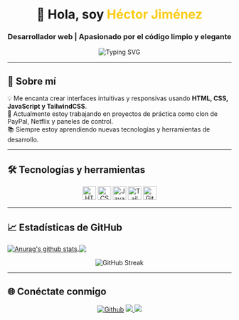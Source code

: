 <!-- Encabezado animado con HTML -->
<h1 align="center">👋 Hola, soy <span style="color:#facc15">Héctor Jiménez</span></h1>
<h3 align="center">Desarrollador web | Apasionado por el código limpio y elegante</h3>

<p align="center">
  <img src="https://readme-typing-svg.demolab.com?font=Fira+Code&duration=4000&pause=500&color=FACC15&center=true&vCenter=true&width=435&lines=Desarrollador+Frontend+💻;Fan+de+Tailwind+CSS+🎨;JavaScript+es+mi+lenguaje+favorito+⚡" alt="Typing SVG" />
</p>

---

## 🚀 Sobre mí

💡 Me encanta crear interfaces intuitivas y responsivas usando **HTML, CSS, JavaScript y TailwindCSS**.  
🎯 Actualmente estoy trabajando en proyectos de práctica como clon de PayPal, Netflix y paneles de control.  
📚 Siempre estoy aprendiendo nuevas tecnologías y herramientas de desarrollo.

---

## 🛠️ Tecnologías y herramientas

<p align="center">
  <img src="https://cdn.jsdelivr.net/gh/devicons/devicon/icons/html5/html5-original.svg" height="30px" alt="HTML5" />
  <img src="https://cdn.jsdelivr.net/gh/devicons/devicon/icons/css3/css3-original.svg" height="30px" alt="CSS3" />
  <img src="https://cdn.jsdelivr.net/gh/devicons/devicon/icons/javascript/javascript-original.svg" height="30px" alt="JavaScript" />
  <img src="https://cdn.jsdelivr.net/gh/devicons/devicon/icons/tailwindcss/tailwindcss-plain.svg" height="30px" alt="TailwindCSS" />
  <img src="https://cdn.jsdelivr.net/gh/devicons/devicon/icons/git/git-original.svg" height="30px" alt="Git" />
</p>

---

## 📈 Estadísticas de GitHub

<a href="https://github.com/hectorji0110/github-readme-stats">
  <img align="center" src="https://github-readme-stats.anuraghazra1.vercel.app/api?username=Hectorji0110&show_icons=true&include_all_commits=true&theme=material-palenight" alt="Anurag's github stats" />
</a>

<a href="https://github.com/hectorji0110/github-readme-stats">
  <!-- Change the `github-readme-stats.anuraghazra1.vercel.app` to `github-readme-stats.vercel.app`  -->
  <img align="center" src="https://github-readme-stats.anuraghazra1.vercel.app/api/top-langs/?username=Hectorji0110&layout=compact&theme=material-palenight" />
</a>

<p align="center">
  <img src="https://github-readme-streak-stats.herokuapp.com/?user=Hectorji0110&theme=tokyonight" alt="GitHub Streak" />
</p>

---

## 🌐 Conéctate conmigo

<p align="center">
  <a href="https://github.com/hectorji0110" target="_blank"><img alt="Github" src="https://img.shields.io/badge/GitHub-%2312100E.svg?&style=for-the-badge&logo=Github&logoColor=white" /></a>
  <a href="https://www.linkedin.com/in/tu-linkedin" target="_blank">
    <img src="https://img.shields.io/badge/LinkedIn-%230077B5.svg?style=for-the-badge&logo=linkedin&logoColor=white"/>
  </a>
  <a href="hectorjimenez0110@gmail.com">
    <img src="https://img.shields.io/badge/Gmail-D14836?style=for-the-badge&logo=gmail&logoColor=white"/>
  </a>
</p>


<!--
**hectorji0110/hectorji0110** is a ✨ _special_ ✨ repository because its `README.md` (this file) appears on your GitHub profile.

Here are some ideas to get you started:

- 🔭 I’m currently working on ...
- 🌱 I’m currently learning ...
- 👯 I’m looking to collaborate on ...
- 🤔 I’m looking for help with ...
- 💬 Ask me about ...
- 📫 How to reach me: ...
- 😄 Pronouns: ...
- ⚡ Fun fact: ...
-->
